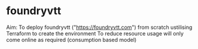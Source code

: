 # foundryvtt
Aim:
To deploy foundryvtt ("https://foundryvtt.com") from scratch ustilising Terraform to create the environment
To reduce resource usage will only come online as required (consumption based model)
